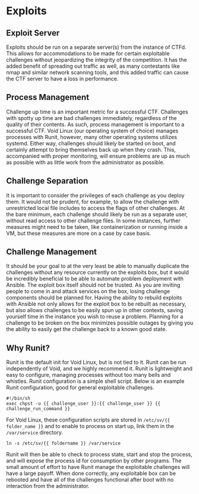 # Exploits

## Exploit Server
Exploits should be run on a separate server(s) from the instance of CTFd. This allows for accommodations to be made for certain exploitable challenges without jeopardizing the integrity of the competition. It has the added benefit of spreading out traffic as well, as many contestants like nmap and similar network scanning tools, and this added traffic can cause the CTF server to have a loss in performance.

## Process Management
Challenge up time is an important metric for a successful CTF. Challenges with spotty up time are bad challenges immediately, regardless of the quality of their contents. As such, process management is important to a successful CTF. Void Linux (our operating system of choice) manages processes with Runit, however, many other operating systems utilizes systemd. Either way, challenges should likely be started on boot, and certainly attempt to bring themselves back up when they crash. This, accompanied with proper monitoring, will ensure problems are up as much as possible with as little work from the administrator as possible.

## Challenge Separation
It is important to consider the privileges of each challenge as you deploy them. It would not be prudent, for example, to allow the challenge with unrestricted local file includes to access the flags of other challenges. At the bare minimum, each challenge should likely be run as a separate user, without read access to other challenge files. In some instances, further measures might need to be taken, like containerization or running inside a VM, but these measures are more on a case by case basis.

## Challenge Management
It should be your goal to at the very least be able to manually duplicate the challenges without any resource currently on the exploits box, but it would be incredibly beneficial to be able to automate problem deployment with Ansible. The exploit box itself should not be trusted. As you are inviting people to come in and attack services on the box, losing challenge components should be planned for. Having the ability to rebuild exploits with Ansible not only allows for the exploit box to be rebuilt as necessary, but also allows challenges to be easily spun up in other contexts, saving yourself time in the instance you wish to reuse a problem. Planning for a challenge to be broken on the box minimizes possible outages by giving you the ability to easily get the challenge back to a known good state.

## Why Runit?
Runit is the default init for Void Linux, but is not tied to it. Runit can be run independently of Void, and we highly recommend it. Runit is lightweight and easy to configure, managing processes without too many bells and whistles. Runit configuration is a simple shell script. Below is an example Runit configuration, good for general exploitable challenges.

	#!/bin/sh
	exec chpst -u {{ challenge_user }}:{{ challenge_user }} {{ challenge_run_command }}

For Void Linux, these configuration scripts are stored in `/etc/sv/{{ folder_name }}` and to enable to process on start up, link them in the `/var/service` directory.

	ln -s /etc/sv/{{ foldername }} /var/service

Runit will then be able to check to process state, start and stop the process, and will expose the process id for consumption by other programs. The small amount of effort to have Runit manage the exploitable challenges will have a large payoff. When done correctly, any exploitable box can be rebooted and have all of the challenges functional after boot with no interaction from the administrator.
